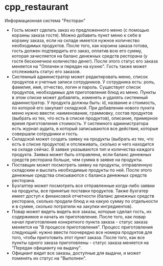# cpp_restaurant

Информационная система "Ресторан"

- Гость может сделать заказ из предложенного меню (с помощью корзины заказа гостя). Можно добавить пункт меню к себе в корзину заказа, если на складе имеется нужное количество необходимых продуктов. После того, как корзина заказа готова, гость должен подтвердить его заказ, оплатив всю его сумму, которая зачисляется на баланс денежных средств ресторана (у гостя бесконечное количество денег). После этого статус его заказа меняется на "Оплачен и передан на кухню". Гость также может отслеживать статус его заказов.
- Системный администратор может редактировать меню, список продуктов и учетные записи сотрудников. У сотрудника есть: роль, фамилия, имя, отчество, логин и пароль. Существует список продуктов, необходимых для приготовления блюд из меню. Пункты в этом списке может добавлять, изменять и удалять системный администратор. У продукта должны быть: id, название и стоимость, по которой его закупает складской. При добавлении нового пункта меню нужно ввести: наименование, граммовку, состав продуктов (выбрать из тех, что есть в списке продуктов), описание, примерное время приготовления стоимость. У системного администратора есть журнал аудита, в который записываются все действия, которые совершали сотрудники и гость.
- Складской может создать заявку на продукты (выбрать из тех, что есть в списке продуктов) и отслеживать, сколько и чего находится на складе сейчас. В заявке указываются тип и количества каждого продукта. Заявка может быть отправлена, если баланс денежных средств ресторана больше, чем сумма в заявке на продукты.
- Поставщик может посмотреть заявку на продукты, отправленную складским и выслать необходимые продукты по ней. После этого денежные средства списываются с баланса денежных средств ресторана.
- Бухгалтер может посмотреть все отправленные когда-либо заявки на продукты, все принятые поставки продуктов. Также бухгатер имеет доступ к финансовой отчетности (баланс денежных средств ресторана, сколько продали блюд и на какую сумму по отдельности и в сумме, сколько потратили на закупки ингредиентов).
- Повар может видеть видеть все заказы, которые сделал гость, их содержимое и начать их приготовление. После того, как повар начал приготовление конкретного пункта заказа - статус заказа меняется на "В процессе приготовления". Процесс приготовления следующий: нужно ввести поочередно все номера продуктов для того, чтобы приготовить этот пункт заказа. После того, как все пункты одного заказа приготовлены - статус заказа меняется на "Передан официанту на выдачу".
- Официант видит все заказы, доступные для выдачи, и может поменять их статус на "Выполнен".
